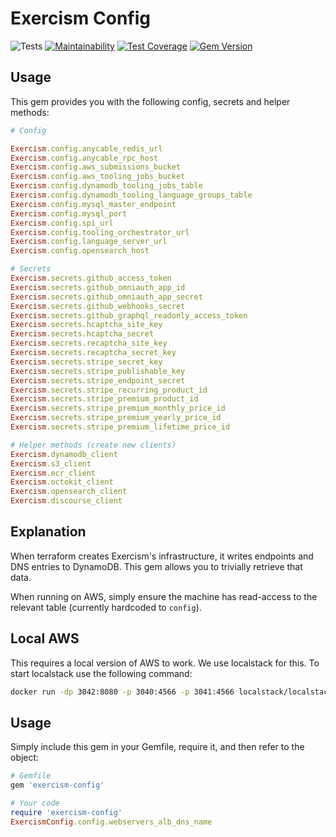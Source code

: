 # Exercism Config

![Tests](https://github.com/exercism/config/workflows/Tests/badge.svg)
[![Maintainability](https://api.codeclimate.com/v1/badges/513edbd6599a2de3218d/maintainability)](https://codeclimate.com/github/exercism/config/maintainability)
[![Test Coverage](https://api.codeclimate.com/v1/badges/513edbd6599a2de3218d/test_coverage)](https://codeclimate.com/github/exercism/config/test_coverage)
[![Gem Version](https://badge.fury.io/rb/exercism-config.svg)](https://badge.fury.io/rb/exercism-config)

## Usage

This gem provides you with the following config, secrets and helper methods:

```ruby
# Config

Exercism.config.anycable_redis_url
Exercism.config.anycable_rpc_host
Exercism.config.aws_submissions_bucket
Exercism.config.aws_tooling_jobs_bucket
Exercism.config.dynamodb_tooling_jobs_table
Exercism.config.dynamodb_tooling_language_groups_table
Exercism.config.mysql_master_endpoint
Exercism.config.mysql_port
Exercism.config.spi_url
Exercism.config.tooling_orchestrator_url
Exercism.config.language_server_url
Exercism.config.opensearch_host

# Secrets
Exercism.secrets.github_access_token
Exercism.secrets.github_omniauth_app_id
Exercism.secrets.github_omniauth_app_secret
Exercism.secrets.github_webhooks_secret
Exercism.secrets.github_graphql_readonly_access_token
Exercism.secrets.hcaptcha_site_key
Exercism.secrets.hcaptcha_secret
Exercism.secrets.recaptcha_site_key
Exercism.secrets.recaptcha_secret_key
Exercism.secrets.stripe_secret_key
Exercism.secrets.stripe_publishable_key
Exercism.secrets.stripe_endpoint_secret
Exercism.secrets.stripe_recurring_product_id
Exercism.secrets.stripe_premium_product_id
Exercism.secrets.stripe_premium_monthly_price_id
Exercism.secrets.stripe_premium_yearly_price_id
Exercism.secrets.stripe_premium_lifetime_price_id

# Helper methods (create new clients)
Exercism.dynamodb_client
Exercism.s3_client
Exercism.ecr_client
Exercism.octokit_client
Exercism.opensearch_client
Exercism.discourse_client
```

## Explanation

When terraform creates Exercism's infrastructure, it writes endpoints and DNS entries to DynamoDB.
This gem allows you to trivially retrieve that data.

When running on AWS, simply ensure the machine has read-access to the relevant table (currently hardcoded to `config`).

## Local AWS

This requires a local version of AWS to work.
We use localstack for this.
To start localstack use the following command:

```bash
docker run -dp 3042:8080 -p 3040:4566 -p 3041:4566 localstack/localstack
```

## Usage

Simply include this gem in your Gemfile, require it, and then refer to the object:

```ruby
# Gemfile
gem 'exercism-config'

# Your code
require 'exercism-config'
ExercismConfig.config.webservers_alb_dns_name
```
